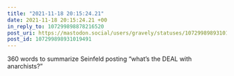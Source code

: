 ```yaml
---
title: "2021-11-18 20:15:24.21"
date: 2021-11-18 20:15:24.21 +00
in_reply_to: 107299898878216520
post_uri: https://mastodon.social/users/gravely/statuses/107299898931019491
post_id: 107299898931019491
---
```

360 words to summarize Seinfeld posting “what’s the DEAL with anarchists?”


